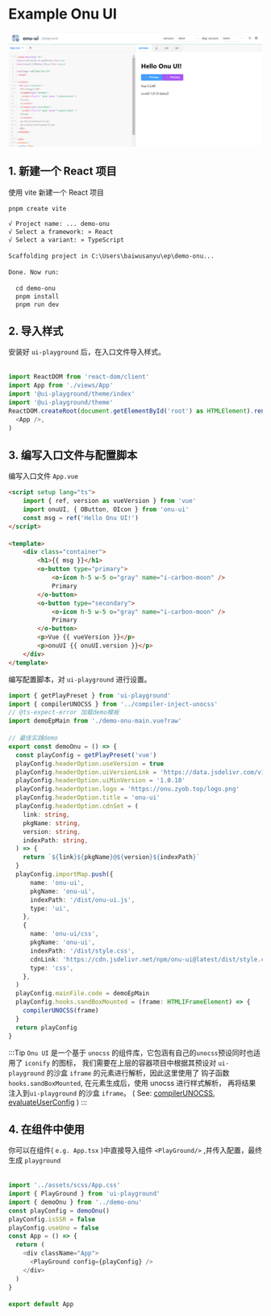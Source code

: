 # Example Onu UI
![](../../public/onu.png)
## 1. 新建一个 React 项目
使用 vite 新建一个 React 项目

```shell
pnpm create vite
```

```shell
√ Project name: ... demo-onu
√ Select a framework: » React
√ Select a variant: » TypeScript

Scaffolding project in C:\Users\baiwusanyu\ep\demo-onu...

Done. Now run:

  cd demo-onu
  pnpm install
  pnpm run dev
```
## 2. 导入样式
安装好 `ui-playground` 后，在入口文件导入样式。

```typescript jsx

import ReactDOM from 'react-dom/client'
import App from './views/App'
import '@ui-playground/theme/index'
import '@ui-playground/theme'
ReactDOM.createRoot(document.getElementById('root') as HTMLElement).render(
  <App />,
)
```

## 3. 编写入口文件与配置脚本
编写入口文件 `App.vue`

```html
<script setup lang="ts">
    import { ref, version as vueVersion } from 'vue'
    import onuUI, { OButton, OIcon } from 'onu-ui'
    const msg = ref('Hello Onu UI!')
</script>

<template>
    <div class="container">
        <h1>{{ msg }}</h1>
        <o-button type="primary">
            <o-icon h-5 w-5 o="gray" name="i-carbon-moon" />
            Primary
        </o-button>
        <o-button type="secondary">
            <o-icon h-5 w-5 o="gray" name="i-carbon-moon" />
            Primary
        </o-button>
        <p>Vue {{ vueVersion }}</p>
        <p>onuUI {{ onuUI.version }}</p>
    </div>
</template>
```

编写配置脚本，对 `ui-playground` 进行设置。

```typescript
import { getPlayPreset } from 'ui-playground'
import { compilerUNOCSS } from '../compiler-inject-unocss'
// @ts-expect-error 加载demo模板
import demoEpMain from './demo-onu-main.vue?raw'

// 最佳实践demo
export const demoOnu = () => {
  const playConfig = getPlayPreset('vue')
  playConfig.headerOption.useVersion = true
  playConfig.headerOption.uiVersionLink = 'https://data.jsdelivr.com/v1/package/npm/onu-ui'
  playConfig.headerOption.uiMinVersion = '1.0.10'
  playConfig.headerOption.logo = 'https://onu.zyob.top/logo.png'
  playConfig.headerOption.title = 'onu-ui'
  playConfig.headerOption.cdnSet = (
    link: string,
    pkgName: string,
    version: string,
    indexPath: string,
  ) => {
    return `${link}${pkgName}@${version}${indexPath}`
  }
  playConfig.importMap.push({
      name: 'onu-ui',
      pkgName: 'onu-ui',
      indexPath: '/dist/onu-ui.js',
      type: 'ui',
    },
    {
      name: 'onu-ui/css',
      pkgName: 'onu-ui',
      indexPath: '/dist/style.css',
      cdnLink: 'https://cdn.jsdelivr.net/npm/onu-ui@latest/dist/style.css',
      type: 'css',
    },
  )
  playConfig.mainFile.code = demoEpMain
  playConfig.hooks.sandBoxMounted = (frame: HTMLIFrameElement) => {
    compilerUNOCSS(frame)
  }
  return playConfig
}

```

:::Tip
`Onu UI` 是一个基于 `unocss` 的组件库，它包涵有自己的`unocss`预设同时也适用了 `iconify` 的图标，
我们需要在上层的容器项目中根据其预设对 `ui-playground` 的沙盒 `iframe` 的元素进行解析，因此这里使用了
钩子函数 `hooks.sandBoxMounted`, 在元素生成后，使用 unocss 进行样式解析，
再将结果注入到`ui-playground` 的沙盒 `iframe`。
( See: [compilerUNOCSS](TODO), [evaluateUserConfig](TODO) )
:::

## 4. 在组件中使用
你可以在组件( `e.g. App.tsx` )中直接导入组件 `<PlayGround/>` ,并传入配置，最终生成
`playground`

```typescript jsx

import '../assets/scss/App.css'
import { PlayGround } from 'ui-playground'
import { demoOnu } from '../demo-onu'
const playConfig = demoOnu()
playConfig.isSSR = false
playConfig.useUno = false
const App = () => {
  return (
    <div className="App">
      <PlayGround config={playConfig} />
    </div>
  )
}

export default App
```